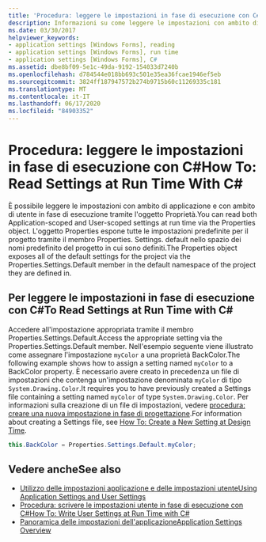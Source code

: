 ```yaml
---
title: 'Procedura: leggere le impostazioni in fase di esecuzione con C#'
description: Informazioni su come leggere le impostazioni con ambito di applicazione e con ambito di utente in fase di esecuzione con C# tramite l'oggetto Properties.
ms.date: 03/30/2017
helpviewer_keywords:
- application settings [Windows Forms], reading
- application settings [Windows Forms], run time
- application settings [Windows Forms], C#
ms.assetid: dbe8bf09-5e1c-49da-9192-154033d7240b
ms.openlocfilehash: d784544e018bb693c501e35ea36fcae1946ef5eb
ms.sourcegitcommit: 3824ff187947572b274b9715b60c11269335c181
ms.translationtype: MT
ms.contentlocale: it-IT
ms.lasthandoff: 06/17/2020
ms.locfileid: "84903352"
---
```

# <a name="how-to-read-settings-at-run-time-with-c"></a><span data-ttu-id="13532-103">Procedura: leggere le impostazioni in fase di esecuzione con C\#</span><span class="sxs-lookup"><span data-stu-id="13532-103">How To: Read Settings at Run Time With C\#</span></span>

<span data-ttu-id="13532-104">È possibile leggere le impostazioni con ambito di applicazione e con ambito di utente in fase di esecuzione tramite l'oggetto Proprietà.</span><span class="sxs-lookup"><span data-stu-id="13532-104">You can read both Application-scoped and User-scoped settings at run time via the Properties object.</span></span> <span data-ttu-id="13532-105">L'oggetto Properties espone tutte le impostazioni predefinite per il progetto tramite il membro Properties. Settings. default nello spazio dei nomi predefinito del progetto in cui sono definiti.</span><span class="sxs-lookup"><span data-stu-id="13532-105">The Properties object exposes all of the default settings for the project via the Properties.Settings.Default member in the default namespace of the project they are defined in.</span></span>  
  
## <a name="to-read-settings-at-run-time-with-c"></a><span data-ttu-id="13532-106">Per leggere le impostazioni in fase di esecuzione con C\#</span><span class="sxs-lookup"><span data-stu-id="13532-106">To Read Settings at Run Time with C\#</span></span>
  
<span data-ttu-id="13532-107">Accedere all'impostazione appropriata tramite il membro Properties.Settings.Default.</span><span class="sxs-lookup"><span data-stu-id="13532-107">Access the appropriate setting via the Properties.Settings.Default member.</span></span> <span data-ttu-id="13532-108">Nell'esempio seguente viene illustrato come assegnare l'impostazione `myColor` a una proprietà BackColor.</span><span class="sxs-lookup"><span data-stu-id="13532-108">The following example shows how to assign a setting named `myColor` to a BackColor property.</span></span> <span data-ttu-id="13532-109">È necessario avere creato in precedenza un file di impostazioni che contenga un'impostazione denominata `myColor` di tipo `System.Drawing.Color`.</span><span class="sxs-lookup"><span data-stu-id="13532-109">It requires you to have previously created a Settings file containing a setting named `myColor` of type `System.Drawing.Color`.</span></span> <span data-ttu-id="13532-110">Per informazioni sulla creazione di un file di impostazioni, vedere [procedura: creare una nuova impostazione in fase di progettazione](how-to-create-a-new-setting-at-design-time.md).</span><span class="sxs-lookup"><span data-stu-id="13532-110">For information about creating a Settings file, see [How To: Create a New Setting at Design Time](how-to-create-a-new-setting-at-design-time.md).</span></span>  
  
```csharp
this.BackColor = Properties.Settings.Default.myColor;  
```  
  
## <a name="see-also"></a><span data-ttu-id="13532-111">Vedere anche</span><span class="sxs-lookup"><span data-stu-id="13532-111">See also</span></span>

- [<span data-ttu-id="13532-112">Utilizzo delle impostazioni applicazione e delle impostazioni utente</span><span class="sxs-lookup"><span data-stu-id="13532-112">Using Application Settings and User Settings</span></span>](using-application-settings-and-user-settings.md)
- [<span data-ttu-id="13532-113">Procedura: scrivere le impostazioni utente in fase di esecuzione con C#</span><span class="sxs-lookup"><span data-stu-id="13532-113">How To: Write User Settings at Run Time with C#</span></span>](how-to-write-user-settings-at-run-time-with-csharp.md)
- [<span data-ttu-id="13532-114">Panoramica delle impostazioni dell'applicazione</span><span class="sxs-lookup"><span data-stu-id="13532-114">Application Settings Overview</span></span>](application-settings-overview.md)
